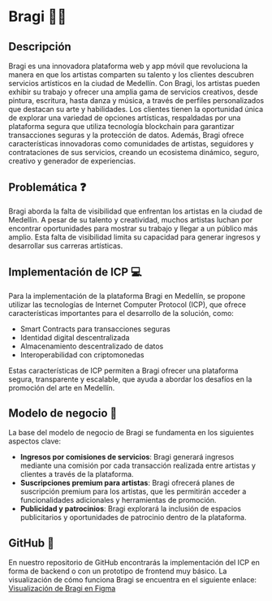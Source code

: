 # Bragi 🎨📱

## Descripción
Bragi es una innovadora plataforma web y app móvil que revoluciona la manera en que los artistas comparten su talento y los clientes descubren servicios artísticos en la ciudad de Medellín. Con Bragi, los artistas pueden exhibir su trabajo y ofrecer una amplia gama de servicios creativos, desde pintura, escritura, hasta danza y música, a través de perfiles personalizados que destacan su arte y habilidades. Los clientes tienen la oportunidad única de explorar una variedad de opciones artísticas, respaldadas por una plataforma segura que utiliza tecnología blockchain para garantizar transacciones seguras y la protección de datos. Además, Bragi ofrece características innovadoras como comunidades de artistas, seguidores y contrataciones de sus servicios, creando un ecosistema dinámico, seguro, creativo y generador de experiencias.

## Problemática ❓
Bragi aborda la falta de visibilidad que enfrentan los artistas en la ciudad de Medellín. A pesar de su talento y creatividad, muchos artistas luchan por encontrar oportunidades para mostrar su trabajo y llegar a un público más amplio. Esta falta de visibilidad limita su capacidad para generar ingresos y desarrollar sus carreras artísticas.

## Implementación de ICP 💻
Para la implementación de la plataforma Bragi en Medellín, se propone utilizar las tecnologías de Internet Computer Protocol (ICP), que ofrece características importantes para el desarrollo de la solución, como:  
- Smart Contracts para transacciones seguras
- Identidad digital descentralizada
- Almacenamiento descentralizado de datos
- Interoperabilidad con criptomonedas

Estas características de ICP permiten a Bragi ofrecer una plataforma segura, transparente y escalable, que ayuda a abordar los desafíos en la promoción del arte en Medellín.

## Modelo de negocio 💼
La base del modelo de negocio de Bragi se fundamenta en los siguientes aspectos clave:  
- **Ingresos por comisiones de servicios**: Bragi generará ingresos mediante una comisión por cada transacción realizada entre artistas y clientes a través de la plataforma.  
- **Suscripciones premium para artistas**: Bragi ofrecerá planes de suscripción premium para los artistas, que les permitirán acceder a funcionalidades adicionales y herramientas de promoción.  
- **Publicidad y patrocinios**: Bragi explorará la inclusión de espacios publicitarios y oportunidades de patrocinio dentro de la plataforma.  

## GitHub 🚀
En nuestro repositorio de GitHub encontrarás la implementación del ICP en forma de backend o con un prototipo de frontend muy básico. La visualización de cómo funciona Bragi se encuentra en el siguiente enlace: [Visualización de Bragi en Figma](https://www.figma.com/proto/AmQPUAtlrZurNAtIAu6WhV/Bragi?node-id=72-1625&t=BnAcLXVRa0hBFj30-1&scaling=min-zoom&page-id=19%3A2664&starting-point-node-id=19%3A2666)

